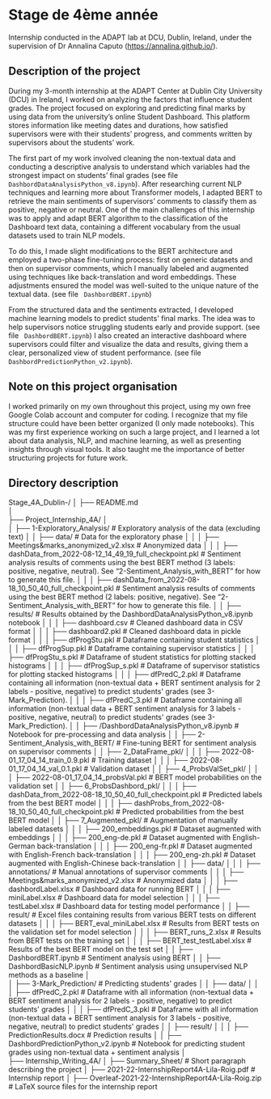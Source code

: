 # Stage de 4ème année 

Internship conducted in the ADAPT lab at DCU, Dublin, Ireland, under the supervision of Dr Annalina Caputo (https://annalina.github.io/).

## Description of the project

During my 3-month internship at the ADAPT Center at Dublin City University (DCU) in Ireland, I worked on analyzing the factors that influence student grades. The project focused on exploring and predicting final marks by using data from the university’s online Student Dashboard. This platform stores information like meeting dates and durations, how satisfied supervisors were with their students’ progress, and comments written by supervisors about the students’ work.

The first part of my work involved cleaning the non-textual data and conducting a descriptive analysis to understand which variables had the strongest impact on students’ final grades (see file `DashbordDataAnalysisPython_v8.ipynb`). After researching current NLP techniques and learning more about Transformer models, I adapted BERT to retrieve the main sentiments of supervisors’ comments to classify them as positive, negative or neutral. One of the main challenges of this internship was to apply and adapt BERT algorithm to the classification of the Dashboard text data, containing a different vocabulary from the usual datasets used to train NLP models.

To do this, I made slight modifications to the BERT architecture and employed a two-phase fine-tuning process: first on generic datasets and then on supervisor comments, which I manually labeled and augmented using techniques like back-translation and word embeddings. These adjustments ensured the model was well-suited to the unique nature of the textual data. (see file ` DashbordBERT.ipynb`)

From the structured data and the sentiments extracted, I developed machine learning models to predict students' final marks. The idea was to help supervisors notice struggling students early and provide support. (see file ` DashbordBERT.ipynb`)
I also created an interactive dashboard where supervisors could filter and visualize the data and results, giving them a clear, personalized view of student performance. (see file ` DashbordPredictionPython_v2.ipynb`).


## Note on this project organisation 

I worked primarily on my own throughout this project, using my own free Google Colab account and computer for coding. I recognize that my file structure could have been better organized (I only made notebooks). 
This was my first experience working on such a large project, and I learned a lot about data analysis, NLP, and machine learning, as well as presenting insights through visual tools. It also taught me the importance of better structuring projects for future work.

## Directory description


Stage_4A_Dublin-/
│
├── README.md          
│  
├── Project_Internship_4A/
│   
│   ├── 1-Exploratory_Analysis/ # Exploratory analysis of the data (excluding text)
│   │   ├── data/ # Data for the exploratory phase
│   │   │   ├── Meetings&marks_anonymized_v2.xlsx # Anonymized data 
│   │   │   ├── dashData_from_2022-08-12_14_49_19_full_checkpoint.pkl # Sentiment analysis results of comments using the best BERT method (3 labels: positive, negative, neutral). See “2-Sentiment_Analysis_with_BERT” for how to generate this file.
│   │   │   ├── dashData_from_2022-08-18_10_50_40_full_checkpoint.pkl # Sentiment analysis results of comments using the best BERT method (2 labels: positive, negative). See “2-Sentiment_Analysis_with_BERT” for how to generate this file.
│   │   ├── results/ # Results obtained by the DashbordDataAnalysisPython_v8.ipynb notebook
│   │   │   ├── dashboard.csv # Cleaned dashboard data in CSV format
│   │   │   ├── dashboard2.pkl # Cleaned dashboard data in pickle format
│   │   │   ├── dfProgStu.pkl # Dataframe containing student statistics
│   │   │   ├── dfProgSup.pkl # Dataframe containing supervisor statistics
│   │   │   ├── dfProgStu_s.pkl # Dataframe of student statistics for plotting stacked histograms
│   │   │   ├── dfProgSup_s.pkl # Dataframe of supervisor statistics for plotting stacked histograms
│   │   │   ├── dfPredC_2.pkl # Dataframe containing all information (non-textual data + BERT sentiment analysis for 2 labels - positive, negative) to predict students' grades (see 3-Mark_Prediction).
│   │   │   ├── dfPredC_3.pkl # Dataframe containing all information (non-textual data + BERT sentiment analysis for 3 labels - positive, negative, neutral) to predict students' grades (see 3-Mark_Prediction).
│   │   ├── /DashbordDataAnalysisPython_v8.ipynb # Notebook for pre-processing and data analysis
│
│   ├── 2-Sentiment_Analysis_with_BERT/ # Fine-tuning BERT for sentiment analysis on supervisor comments
│   │   ├── 2_DataFrame_pkl/
│   │   │   ├── 2022-08-01_17_04_14_train_0.9.pkl # Training dataset
│   │   │   ├── 2022-08-01_17_04_14_val_0.1.pkl # Validation dataset
│   │   ├── 4_ProbsValSet_pkl/
│   │   │   ├── 2022-08-01_17_04_14_probsVal.pkl # BERT model probabilities on the validation set
│   │   ├── 6_ProbsDashbord_pkl/
│   │   │   ├── dashData_from_2022-08-18_10_50_40_full_checkpoint.pkl # Predicted labels from the best BERT model
│   │   │   ├── dashProbs_from_2022-08-18_10_50_40_full_checkpoint.pkl # Predicted probabilities from the best BERT model
│   │   ├── 7_Augmented_pkl/ # Augmentation of manually labeled datasets
│   │   │   ├── 200_embeddings.pkl # Dataset augmented with embeddings
│   │   │   ├── 200_eng-de.pkl # Dataset augmented with English-German back-translation
│   │   │   ├── 200_eng-fr.pkl # Dataset augmented with English-French back-translation
│   │   │   ├── 200_eng-zh.pkl # Dataset augmented with English-Chinese back-translation
│   │   ├── data/
│   │   │   ├── annotations/ # Manual annotations of supervisor comments
│   │   │   ├── Meetings&marks_anonymized_v2.xlsx # Anonymized data
│   │   │   ├── dashbordLabel.xlsx # Dashboard data for running BERT
│   │   │   ├── miniLabel.xlsx # Dashboard data for model selection
│   │   │   ├── testLabel.xlsx # Dashboard data for testing model performance
│   │   ├── result/ # Excel files containing results from various BERT tests on different datasets
│   │   │   ├── BERT_eval_miniLabel.xlsx # Results from BERT tests on the validation set for model selection
│   │   │   ├── BERT_runs_2.xlsx # Results from BERT tests on the training set
│   │   │   ├── BERT_test_testLabel.xlsx # Results of the best BERT model on the test set
│   │   ├── DashbordBERT.ipynb # Sentiment analysis using BERT
│   │   ├── DashbordBasicNLP.ipynb # Sentiment analysis using unsupervised NLP methods as a baseline
│   
│   ├── 3-Mark_Prediction/ # Predicting students' grades
│   │   ├── data/
│   │   │   ├── dfPredC_2.pkl # Dataframe with all information (non-textual data + BERT sentiment analysis for 2 labels - positive, negative) to predict students' grades
│   │   │   ├── dfPredC_3.pkl # Dataframe with all information (non-textual data + BERT sentiment analysis for 3 labels - positive, negative, neutral) to predict students' grades
│   │   ├── result/
│   │   │   ├── PredictionResults.docx # Prediction results
│   │   ├── DashbordPredictionPython_v2.ipynb # Notebook for predicting student grades using non-textual data + sentiment analysis
│          
├── Internship_Writing_4A/
│   ├── Summary_Sheet/ # Short paragraph describing the project
│   ├── 2021-22-InternshipReport4A-Lila-Roig.pdf # Internship report
│   ├── Overleaf-2021-22-InternshipReport4A-Lila-Roig.zip # LaTeX source files for the internship report

